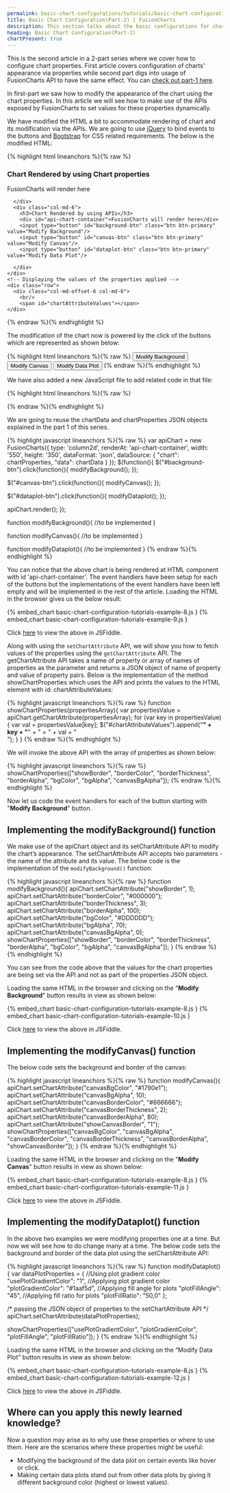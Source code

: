 ```yaml
---
permalink: basic-chart-configurations/tutorials/basic-chart-configuration-part-2.html
title: Basic Chart Configuration(Part-2) | FusionCharts
description: This section talks about the basic configurations for charts related to their canvas, background & border.
heading: Basic Chart Configuration(Part-2)
chartPresent: true
---
```


This is the second article in a 2-part series where we cover how to configure chart properties. First article covers configuration of charts' appearance via properties while second part digs into usage of FusionCharts API to have the same effect. You can <a href="{{ site.baseurl }}basic-chart-configurations/tutorials/basic-chart-configuration-part-1.html" target="_blank">check out part-1 here</a>.

In first-part we saw how to modify the appearance of the chart using the chart properties. In this article we will see how to make use of the APIs exposed by FusionCharts to set values for these properties dynamically.

We have modified the HTML a bit to accommodate rendering of chart and its modification via the APIs. We are going to use <a href="https://jquery.com/" target="_blank">jQuery</a> to bind events to the buttons and <a href="http://getbootstrap.com/" target="_blank">Bootstrap</a> for CSS related requirements. The below is the modified HTML:

{% highlight html lineanchors %}{% raw %}
<!DOCTYPE html>
<html>
<head>
  <title>FusionCharts Column 2D Sample</title>
  <!-- Latest compiled and minified CSS -->
  <link rel="stylesheet" href="https://maxcdn.bootstrapcdn.com/bootstrap/3.3.5/css/bootstrap.min.css">
</head>
<body>
  <div class="container">
    <div class="row">
      <div class="col-md-6">
        <h3>Chart Rendered by using Chart properties</h3>
        <!-- Column 2D chart showing variation of price of petrol in the last six months -->
        <div id="chart-container">FusionCharts will render here</div>
 
      </div>
      <div class="col-md-6">
        <h3>Chart Rendered by using APIs</h3>
        <div id="api-chart-container">FusionCharts will render here</div>
        <input type="button" id="background-btn" class="btn btn-primary" value="Modify Background"/>
        <input type="button" id="canvas-btn" class="btn btn-primary" value="Modify Canvas"/>
        <input type="button" id="dataplot-btn" class="btn btn-primary" value="Modify Data Plot"/>
 
      </div>
    </div>
    <!-- Displaying the values of the properties applied -->
    <div class="row">
      <div class="col-md-offset-6 col-md-6">
        <br/>
        <span id="chartAttributeValues"></span>
    </div>
 
  </div>
 
  <script src="js/jquery-2.1.4.js"></script>
  <script src="js/fusioncharts.js"></script>
  <script src="fusion-chart-column.js"></script>
  <script src="fusion-chart-column-api.js"></script>
</body>
</html>
{% endraw %}{% endhighlight %}


The modification of the chart now is powered by the click of the buttons which are represented as shown below:

{% highlight html lineanchors %}{% raw %}
<input type="button" id="background-btn" class="btn btn-primary" value="Modify Background"/>
<input type="button" id="canvas-btn" class="btn btn-primary" value="Modify Canvas"/>
<input type="button" id="dataplot-btn" class="btn btn-primary" value="Modify Data Plot"/>
{% endraw %}{% endhighlight %}


We have also added a new JavaScript file to add related code in that file:

{% highlight html lineanchors %}{% raw %}
<script src="fusion-chart-column-api.js"></script>
{% endraw %}{% endhighlight %}


We are going to reuse the chartData and chartProperties JSON objects explained in the part 1 of this series.

{% highlight javascript lineanchors %}{% raw %}
var apiChart = new FusionCharts({
  type: 'column2d',
  renderAt: 'api-chart-container',
  width: '550',
  height: '350',
  dataFormat: 'json',
  dataSource: {
    "chart": chartProperties,
    "data": chartData
  }
});
$(function(){
  $("#background-btn").click(function(){
    modifyBackground();
  });
 
  $("#canvas-btn").click(function(){
    modifyCanvas();
  });
 
  $("#dataplot-btn").click(function(){
    modifyDataplot();
  });
 
  apiChart.render();
});
 
function modifyBackground(){
  //to be implemented
}
 
function modifyCanvas(){
  //to be implemented
}
 
function modifyDataplot(){
  //to be implemented
}
{% endraw %}{% endhighlight %}


You can notice that the above chart is being rendered at HTML component with id 'api-chart-container'. The event handlers have been setup for each of the buttons but the implementations of the event handlers have been left empty and will be implemented in the rest of the article. Loading the HTML in the browser gives us the below result:

{% embed_chart basic-chart-configuration-tutorials-example-8.js }
{% embed_chart basic-chart-configuration-tutorials-example-9.js }

Click <a href="http://jsfiddle.net/2r4732wj/8/" target="_blank">here</a> to view the above in JSFiddle.

Along with using the `setChartAttribute` API, we will show you how to fetch values of the properties using the `getChartAttribute` API. The getChartAttribute API takes a name of property or array of names of properties as the parameter and returns a JSON object of name of property and value of property pairs. Below is the implementation of the method showChartProperties which uses the API and prints the values to the HTML element with id: chartAttributeValues:

{% highlight javascript lineanchors %}{% raw %}
function showChartProperties(propertiesArray){
  var propertiesValue = apiChart.getChartAttribute(propertiesArray);
  for (var key in propertiesValue){
    var val = propertiesValue[key];
    $("#chartAttributeValues").append("<b>" + key + "</b>" + " = " + val + "<br/>");
  }
}
{% endraw %}{% endhighlight %}


We will invoke the above API with the array of properties as shown below:

{% highlight javascript lineanchors %}{% raw %}
showChartProperties(["showBorder", "borderColor", "borderThickness", "borderAlpha", "bgColor", "bgAlpha", "canvasBgAlpha"]);
{% endraw %}{% endhighlight %}


Now let us code the event handlers for each of the button starting with "__Modify Background__" button.

## Implementing the modifyBackground() function

We make use of the apiChart object and its setChartAttribute API to modify the chart’s appearance. The setChartAttribute API accepts two parameters - the name of the attribute and its value. The below code is the implementation of the `modifyBackground()` function:

{% highlight javascript lineanchors %}{% raw %}
function modifyBackground(){
  apiChart.setChartAttribute("showBorder", 1);
  apiChart.setChartAttribute("borderColor", "#000000");
  apiChart.setChartAttribute("borderThickness", 3);
  apiChart.setChartAttribute("borderAlpha", 100);
  apiChart.setChartAttribute("bgColor", "#DDDDDD");
  apiChart.setChartAttribute("bgAlpha", 70);
  apiChart.setChartAttribute("canvasBgAlpha", 0);
  showChartProperties(["showBorder", "borderColor", "borderThickness", "borderAlpha", "bgColor", "bgAlpha", "canvasBgAlpha"]);
}
{% endraw %}{% endhighlight %}


You can see from the code above that the values for the chart properties are being set via the API and not as part of the properties JSON object.

Loading the same HTML in the browser and clicking on the "__Modify Background__" button results in view as shown below:

{% embed_chart basic-chart-configuration-tutorials-example-8.js }
{% embed_chart basic-chart-configuration-tutorials-example-10.js }

Click <a href="http://jsfiddle.net/2r4732wj/9/" target="_blank">here</a> to view the above in JSFiddle.


## Implementing the modifyCanvas() function

The below code sets the background and border of the canvas:

{% highlight javascript lineanchors %}{% raw %}
function modifyCanvas(){
  apiChart.setChartAttribute("canvasBgColor", "#1790e1");
  apiChart.setChartAttribute("canvasBgAlpha", 10);
  apiChart.setChartAttribute("canvasBorderColor", "#666666");
  apiChart.setChartAttribute("canvasBorderThickness", 2);
  apiChart.setChartAttribute("canvasBorderAlpha", 80);
  apiChart.setChartAttribute("showCanvasBorder", "1");
  showChartProperties(["canvasBgColor", "canvasBgAlpha", "canvasBorderColor", "canvasBorderThickness", "canvasBorderAlpha", "showCanvasBorder"]);
}
{% endraw %}{% endhighlight %}

Loading the same HTML in the browser and clicking on the "__Modify Canvas__" button results in view as shown below:

{% embed_chart basic-chart-configuration-tutorials-example-8.js }
{% embed_chart basic-chart-configuration-tutorials-example-11.js }

Click <a href="http://jsfiddle.net/2r4732wj/11/" target="_blank">here</a> to view the above in JSFiddle.

## Implementing the modifyDataplot() function

In the above two examples we were modifying properties one at a time. But now we will see how to do change many at a time. The below code sets the background and border of the data plot using the setChartAttribute API:

{% highlight javascript lineanchors %}{% raw %}
function modifyDataplot(){
  var dataPlotProperties = {
    //Using plot gradient color
    "usePlotGradientColor": "1",
    //Applying plot gradient color
    "plotGradientColor": "#1aaf5d",
    //Applying fill angle for plots
    "plotFillAngle": "45",
    //Applying fill ratio for plots
    "plotFillRatio": "50,0"
  };
 
  /*
  passing the JSON object of properties to
  the setChartAttribute API
  */
  apiChart.setChartAttribute(dataPlotProperties);
 
  showChartProperties(["usePlotGradientColor", "plotGradientColor", "plotFillAngle", "plotFillRatio"]);
}
{% endraw %}{% endhighlight %}


Loading the same HTML in the browser and clicking on the “Modify Data Plot” button results in view as shown below:

{% embed_chart basic-chart-configuration-tutorials-example-8.js }
{% embed_chart basic-chart-configuration-tutorials-example-12.js }


Click <a href="http://jsfiddle.net/2r4732wj/11/" target="_blank">here</a> to view the above in JSFiddle.

## Where can you apply this newly learned knowledge?

Now a question may arise as to why use these properties or where to use them. Here are the scenarios where these properties might be useful:

* Modifying the background of the data plot on certain events like hover or click.
* Making certain data plots stand out from other data plots by giving it different background color (highest or lowest values).